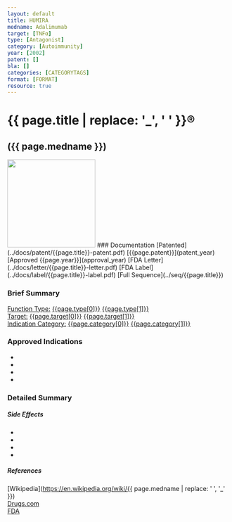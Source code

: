 ```yaml
---
layout: default
title: HUMIRA
medname: Adalimumab
target: [TNFα]
type: [Antagonist]
category: [Autoimmunity]
year: [2002]
patent: []
bla: []
categories: [CATEGORYTAGS]
format: [FORMAT]
resource: true
---
```


# {{ page.title | replace: '_', ' ' }}&reg; 
## ({{ page.medname }})  
<img src="../img/{{page.title}}.png" style="height: 200px;"/>
### Documentation  
[Patented](../docs/patent/{{page.title}}-patent.pdf) [{{page.patent}}](patent_year)  
[Approved {{page.year}}](approval_year)  
[FDA Letter](../docs/letter/{{page.title}}-letter.pdf)  
[FDA Label](../docs/label/{{page.title}}-label.pdf)  
[Full Sequence](../seq/{{page.title}})  

### Brief Summary
[Function Type:](type_list) [{{page.type[0]}}]({{page.type[0]}}) [{{page.type[1]}}]({{page.type[1]}})  
[Target:](target_list) [{{page.target[0]}}]({{page.target[0]}}) [{{page.target[1]}}]({{page.target[1]}})  
[Indication Category:](indication_list) [{{page.category[0]}}](indication_{{page.category[0]}}) [{{page.category[1]}}](indication_{{page.category[1]}}) 

### Approved Indications
- []()
- []()
- []()
- []()  


### Detailed Summary
##### Side Effects
- []()
- []()
- []()
- []()

##### References  
[Wikipedia](https://en.wikipedia.org/wiki/{{ page.medname | replace: ' ', '_' }})  
[Drugs.com](https://www.drugs.com/{{page.title}}.html)  
[FDA](https://www.accessdata.fda.gov/scripts/cder/daf/index.cfm?event=overview.process&ApplNo={{page.bla}}) 
 

